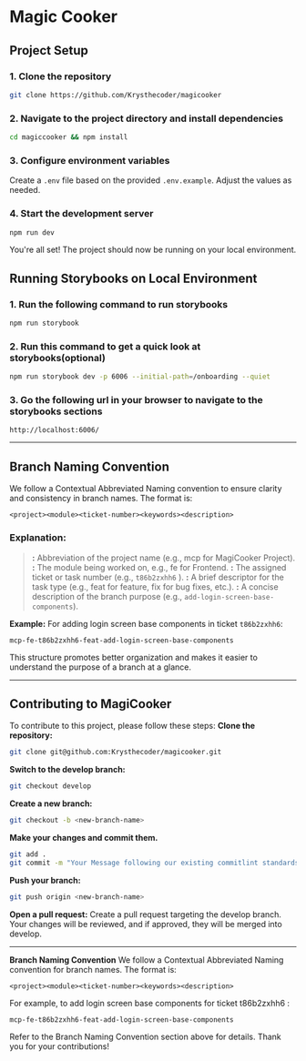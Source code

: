 # Magic Cooker

## Project Setup

### 1. Clone the repository

```bash
git clone https://github.com/Krysthecoder/magicooker
```

### 2. Navigate to the project directory and install dependencies

```bash
cd magiccooker && npm install
```

### 3. Configure environment variables

Create a `.env` file based on the provided `.env.example`. Adjust the values as needed.

### 4. Start the development server

```bash
npm run dev
```

You're all set! The project should now be running on your local environment.

## Running Storybooks on Local Environment

### 1. Run the following command to run storybooks

```bash
npm run storybook
```

### 2. Run this command to get a quick look at storybooks(optional)

```bash
npm run storybook dev -p 6006 --initial-path=/onboarding --quiet
```

### 3. Go the following url in your browser to navigate to the storybooks sections

```
http://localhost:6006/
```

---

## Branch Naming Convention

We follow a Contextual Abbreviated Naming convention to ensure clarity and consistency in branch names. The format is:

```
<project><module><ticket-number><keywords><description>
```

### Explanation:

> **<project>:** Abbreviation of the project name (e.g., mcp for MagiCooker Project).
> **<module>:** The module being worked on, e.g., fe for Frontend.
> **<ticket-number>:** The assigned ticket or task number (e.g., `t86b2zxhh6` ).
> **<keywords>:** A brief descriptor for the task type (e.g., feat for feature, fix for bug fixes, etc.).
> **<description>:** A concise description of the branch purpose (e.g., `add-login-screen-base-components`).

**Example:**
For adding login screen base components in ticket `t86b2zxhh6`:

```
mcp-fe-t86b2zxhh6-feat-add-login-screen-base-components
```

This structure promotes better organization and makes it easier to understand the purpose of a branch at a glance.

---

## Contributing to MagiCooker

To contribute to this project, please follow these steps:
**Clone the repository:**

```bash
git clone git@github.com:Krysthecoder/magicooker.git
```

**Switch to the develop branch:**

```bash
git checkout develop
```

**Create a new branch:**

```bash
git checkout -b <new-branch-name>
```

**Make your changes and commit them.**

```bash
git add .
git commit -m "Your Message following our existing commitlint standards"
```

**Push your branch:**

```bash
git push origin <new-branch-name>
```

**Open a pull request:**
Create a pull request targeting the develop branch.
Your changes will be reviewed, and if approved, they will be merged into develop.

---

**Branch Naming Convention**
We follow a Contextual Abbreviated Naming convention for branch names. The format is:

```
<project><module><ticket-number><keywords><description>
```

For example, to add login screen base components for ticket t86b2zxhh6 :

```
mcp-fe-t86b2zxhh6-feat-add-login-screen-base-components
```

Refer to the Branch Naming Convention section above for details. Thank you for your contributions!

